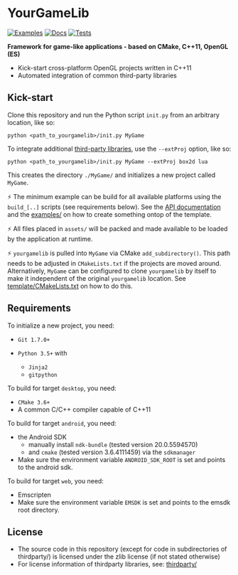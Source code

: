 # YourGameLib

[![Examples](https://github.com/duddel/yourgamelib/workflows/examples/badge.svg)](https://github.com/duddel/yourgamelib/actions?query=workflow%3Aexamples)
[![Docs](https://github.com/duddel/yourgamelib/workflows/docs/badge.svg)](https://github.com/duddel/yourgamelib/actions?query=workflow%3Adocs)
[![Tests](https://github.com/duddel/yourgamelib/workflows/tests/badge.svg)](https://github.com/duddel/yourgamelib/actions?query=workflow%3Atests)

**Framework for game-like applications - based on CMake, C++11, OpenGL (ES)**

-   Kick-start cross-platform OpenGL projects written in C++11
-   Automated integration of common third-party libraries

## Kick-start

Clone this repository and run the Python script `init.py` from an arbitrary location, like so:

    python <path_to_yourgamelib>/init.py MyGame

To integrate additional [third-party libraries](thirdparty/README.md), use the `--extProj` option, like so:

    python <path_to_yourgamelib>/init.py MyGame --extProj box2d lua

This creates the directory `./MyGame/` and initializes a new project called `MyGame`.

:zap: The minimum example can be build for all available platforms using the `build_[..]` scripts (see requirements below). See the [API documentation](https://duddel.github.io/yourgamelib/) and the [examples/](examples/) on how to create something ontop of the template.

:zap: All files placed in `assets/` will be packed and made available to be loaded by the application at runtime.

:zap: `yourgamelib` is pulled into `MyGame` via CMake `add_subdirectory()`. This path needs to be adjusted in `CMakeLists.txt` if the projects are moved around. Alternatively, `MyGame` can be configured to clone `yourgamelib` by itself to make it independent of the original `yourgamelib` location. See [template/CMakeLists.txt](template/CMakeLists.txt) on how to do this.

## Requirements

To initialize a new project, you need:

-   `Git 1.7.0+`

-   `Python 3.5+` with
    -   `Jinja2`
    -   `gitpython`

To build for target `desktop`, you need:

-   `CMake 3.6+`
-   A common C/C++ compiler capable of C++11

To build for target `android`, you need:

-   the Android SDK
    -   manually install `ndk-bundle` (tested version 20.0.5594570)
    -   and `cmake` (tested version 3.6.4111459) via the `sdkmanager`
-   Make sure the environment variable `ANDROID_SDK_ROOT` is set and points to the android sdk.

To build for target `web`, you need:

-   Emscripten
-   Make sure the environment variable `EMSDK` is set and points to the emsdk root directory.

## License

-   The source code in this repository (except for code in subdirectories of thirdparty/) is licensed under the zlib license (if not stated otherwise)
-   For license information of thirdparty libraries, see: [thirdparty/](thirdparty/)
